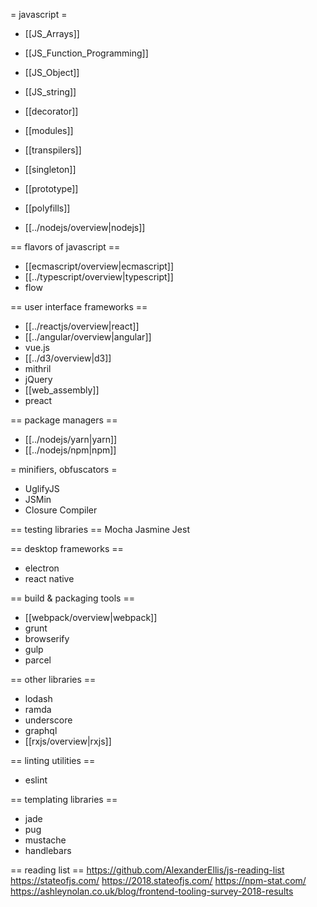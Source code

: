 = javascript =

* [[JS_Arrays]]
* [[JS_Function_Programming]]
* [[JS_Object]]
* [[JS_string]]
* [[decorator]]
* [[modules]]
* [[transpilers]]
* [[singleton]]
* [[prototype]]
* [[polyfills]]

* [[../nodejs/overview|nodejs]]

== flavors of javascript ==
* [[ecmascript/overview|ecmascript]]
* [[../typescript/overview|typescript]]
* flow

== user interface frameworks ==
* [[../reactjs/overview|react]]
* [[../angular/overview|angular]]
* vue.js
* [[../d3/overview|d3]]
* mithril
* jQuery
* [[web_assembly]]
* preact

== package managers ==
* [[../nodejs/yarn|yarn]]
* [[../nodejs/npm|npm]]

= minifiers, obfuscators =
* UglifyJS
* JSMin
* Closure Compiler

== testing libraries ==
Mocha
Jasmine
Jest


== desktop frameworks ==
* electron
* react native

== build & packaging tools ==
* [[webpack/overview|webpack]]
* grunt
* browserify
* gulp
* parcel

== other libraries ==
* lodash
* ramda
* underscore
* graphql
* [[rxjs/overview|rxjs]]

== linting utilities ==
* eslint

== templating libraries ==
* jade
* pug
* mustache
* handlebars



== reading list ==
https://github.com/AlexanderEllis/js-reading-list
https://stateofjs.com/
https://2018.stateofjs.com/
https://npm-stat.com/
https://ashleynolan.co.uk/blog/frontend-tooling-survey-2018-results
